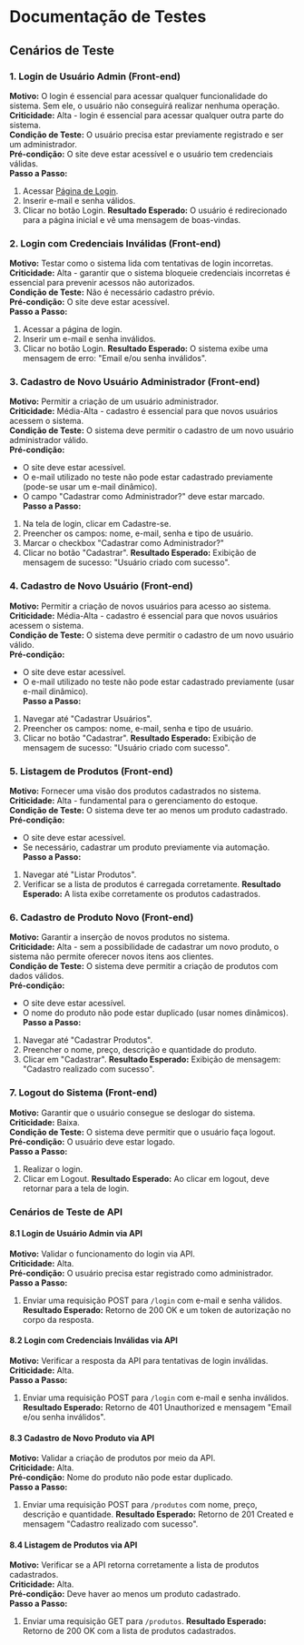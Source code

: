 # Documentação de Testes

## Cenários de Teste

### 1. Login de Usuário Admin (Front-end)
**Motivo:** O login é essencial para acessar qualquer funcionalidade do sistema. Sem ele, o usuário não conseguirá realizar nenhuma operação.  
**Criticidade:** Alta - login é essencial para acessar qualquer outra parte do sistema.  
**Condição de Teste:** O usuário precisa estar previamente registrado e ser um administrador.  
**Pré-condição:** O site deve estar acessível e o usuário tem credenciais válidas.  
**Passo a Passo:**
  1. Acessar [Página de Login](https://front.serverest.dev/login).
  2. Inserir e-mail e senha válidos.
  3. Clicar no botão Login.
**Resultado Esperado:** O usuário é redirecionado para a página inicial e vê uma mensagem de boas-vindas.

### 2. Login com Credenciais Inválidas (Front-end)
**Motivo:** Testar como o sistema lida com tentativas de login incorretas.  
**Criticidade:** Alta - garantir que o sistema bloqueie credenciais incorretas é essencial para prevenir acessos não autorizados.  
**Condição de Teste:** Não é necessário cadastro prévio.  
**Pré-condição:** O site deve estar acessível.  
**Passo a Passo:**
  1. Acessar a página de login.
  2. Inserir um e-mail e senha inválidos.
  3. Clicar no botão Login.
**Resultado Esperado:** O sistema exibe uma mensagem de erro: "Email e/ou senha inválidos".

### 3. Cadastro de Novo Usuário Administrador (Front-end)
**Motivo:** Permitir a criação de um usuário administrador.  
**Criticidade:** Média-Alta - cadastro é essencial para que novos usuários acessem o sistema.  
**Condição de Teste:** O sistema deve permitir o cadastro de um novo usuário administrador válido.  
**Pré-condição:**  
  - O site deve estar acessível.  
  - O e-mail utilizado no teste não pode estar cadastrado previamente (pode-se usar um e-mail dinâmico).  
  - O campo "Cadastrar como Administrador?" deve estar marcado.  
**Passo a Passo:**
  1. Na tela de login, clicar em Cadastre-se.
  2. Preencher os campos: nome, e-mail, senha e tipo de usuário.
  3. Marcar o checkbox "Cadastrar como Administrador?"
  4. Clicar no botão "Cadastrar".
**Resultado Esperado:** Exibição de mensagem de sucesso: "Usuário criado com sucesso".

### 4. Cadastro de Novo Usuário (Front-end)
**Motivo:** Permitir a criação de novos usuários para acesso ao sistema.  
**Criticidade:** Média-Alta - cadastro é essencial para que novos usuários acessem o sistema.  
**Condição de Teste:** O sistema deve permitir o cadastro de um novo usuário válido.  
**Pré-condição:**  
  - O site deve estar acessível.  
  - O e-mail utilizado no teste não pode estar cadastrado previamente (usar e-mail dinâmico).  
**Passo a Passo:**
  1. Navegar até "Cadastrar Usuários".
  2. Preencher os campos: nome, e-mail, senha e tipo de usuário.
  3. Clicar no botão "Cadastrar".
**Resultado Esperado:** Exibição de mensagem de sucesso: "Usuário criado com sucesso".

### 5. Listagem de Produtos (Front-end)
**Motivo:** Fornecer uma visão dos produtos cadastrados no sistema.  
**Criticidade:** Alta - fundamental para o gerenciamento do estoque.  
**Condição de Teste:** O sistema deve ter ao menos um produto cadastrado.  
**Pré-condição:**  
  - O site deve estar acessível.  
  - Se necessário, cadastrar um produto previamente via automação.  
**Passo a Passo:**
  1. Navegar até "Listar Produtos".
  2. Verificar se a lista de produtos é carregada corretamente.
**Resultado Esperado:** A lista exibe corretamente os produtos cadastrados.

### 6. Cadastro de Produto Novo (Front-end)
**Motivo:** Garantir a inserção de novos produtos no sistema.  
**Criticidade:** Alta - sem a possibilidade de cadastrar um novo produto, o sistema não permite oferecer novos itens aos clientes.  
**Condição de Teste:** O sistema deve permitir a criação de produtos com dados válidos.  
**Pré-condição:**  
  - O site deve estar acessível.  
  - O nome do produto não pode estar duplicado (usar nomes dinâmicos).  
**Passo a Passo:**
  1. Navegar até "Cadastrar Produtos".
  2. Preencher o nome, preço, descrição e quantidade do produto.
  3. Clicar em "Cadastrar".
**Resultado Esperado:** Exibição de mensagem: "Cadastro realizado com sucesso".

### 7. Logout do Sistema (Front-end)
**Motivo:** Garantir que o usuário consegue se deslogar do sistema.  
**Criticidade:** Baixa.  
**Condição de Teste:** O sistema deve permitir que o usuário faça logout.  
**Pré-condição:** O usuário deve estar logado.  
**Passo a Passo:**
  1. Realizar o login.
  2. Clicar em Logout.
**Resultado Esperado:** Ao clicar em logout, deve retornar para a tela de login.

### Cenários de Teste de API

#### 8.1 Login de Usuário Admin via API
**Motivo:** Validar o funcionamento do login via API.  
**Criticidade:** Alta.  
**Pré-condição:** O usuário precisa estar registrado como administrador.  
**Passo a Passo:**
  1. Enviar uma requisição POST para `/login` com e-mail e senha válidos.
**Resultado Esperado:** Retorno de 200 OK e um token de autorização no corpo da resposta.

#### 8.2 Login com Credenciais Inválidas via API
**Motivo:** Verificar a resposta da API para tentativas de login inválidas.  
**Criticidade:** Alta.  
**Passo a Passo:**
  1. Enviar uma requisição POST para `/login` com e-mail e senha inválidos.
**Resultado Esperado:** Retorno de 401 Unauthorized e mensagem "Email e/ou senha inválidos".

#### 8.3 Cadastro de Novo Produto via API
**Motivo:** Validar a criação de produtos por meio da API.  
**Criticidade:** Alta.  
**Pré-condição:** Nome do produto não pode estar duplicado.  
**Passo a Passo:**
  1. Enviar uma requisição POST para `/produtos` com nome, preço, descrição e quantidade.
**Resultado Esperado:** Retorno de 201 Created e mensagem "Cadastro realizado com sucesso".

#### 8.4 Listagem de Produtos via API
**Motivo:** Verificar se a API retorna corretamente a lista de produtos cadastrados.  
**Criticidade:** Alta.  
**Pré-condição:** Deve haver ao menos um produto cadastrado.  
**Passo a Passo:**
  1. Enviar uma requisição GET para `/produtos`.
**Resultado Esperado:** Retorno de 200 OK com a lista de produtos cadastrados.
